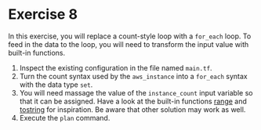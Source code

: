 # Exercise 8

In this exercise, you will replace a count-style loop with a `for_each` loop. To feed in the data to the loop, you will need to transform the input value with built-in functions.

1. Inspect the existing configuration in the file named `main.tf`.
2. Turn the count syntax used by the `aws_instance` into a `for_each` syntax with the data type `set`.
3. You will need massage the value of the `instance_count` input variable so that it can be assigned. Have a look at the built-in functions [range](https://www.terraform.io/language/functions/range) and [tostring](https://www.terraform.io/language/functions/tostring) for inspiration. Be aware that other solution may work as well.
4. Execute the `plan` command.
